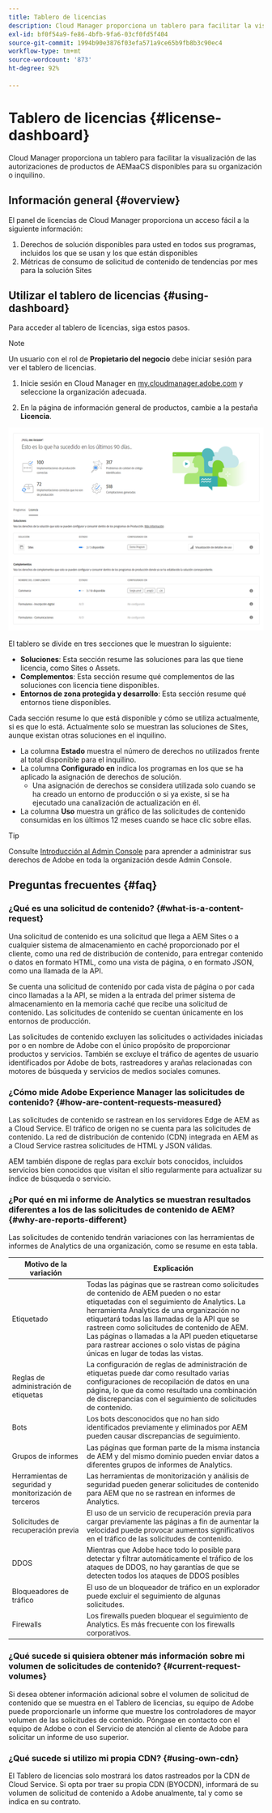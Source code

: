 ```yaml
---
title: Tablero de licencias
description: Cloud Manager proporciona un tablero para facilitar la visualización de las autorizaciones de productos de AEMaaCS disponibles para su organización o inquilino.
exl-id: bf0f54a9-fe86-4bfb-9fa6-03cf0fd5f404
source-git-commit: 1994b90e3876f03efa571a9ce65b9fb8b3c90ec4
workflow-type: tm+mt
source-wordcount: '873'
ht-degree: 92%

---
```


# Tablero de licencias {#license-dashboard}

Cloud Manager proporciona un tablero para facilitar la visualización de las autorizaciones de productos de AEMaaCS disponibles para su organización o inquilino.

## Información general {#overview}

El panel de licencias de Cloud Manager proporciona un acceso fácil a la siguiente información:

1. Derechos de solución disponibles para usted en todos sus programas, incluidos los que se usan y los que están disponibles
1. Métricas de consumo de solicitud de contenido de tendencias por mes para la solución Sites

## Utilizar el tablero de licencias {#using-dashboard}

Para acceder al tablero de licencias, siga estos pasos.

>[!NOTE]
>
>Un usuario con el rol de **Propietario del negocio** debe iniciar sesión para ver el tablero de licencias.

1. Inicie sesión en Cloud Manager en [my.cloudmanager.adobe.com](https://my.cloudmanager.adobe.com/) y seleccione la organización adecuada.

1. En la página de información general de productos, cambie a la pestaña **Licencia**.

![Tablero de licencias](assets/license-dashboard.png)

El tablero se divide en tres secciones que le muestran lo siguiente:

* **Soluciones**: Esta sección resume las soluciones para las que tiene licencia, como Sites o Assets.
* **Complementos**: Esta sección resume qué complementos de las soluciones con licencia tiene disponibles.
* **Entornos de zona protegida y desarrollo**: Esta sección resume qué entornos tiene disponibles.

Cada sección resume lo que está disponible y cómo se utiliza actualmente, si es que lo está. Actualmente solo se muestran las soluciones de Sites, aunque existan otras soluciones en el inquilino.

* La columna **Estado** muestra el número de derechos no utilizados frente al total disponible para el inquilino.
* La columna **Configurado en** indica los programas en los que se ha aplicado la asignación de derechos de solución.
   * Una asignación de derechos se considera utilizada solo cuando se ha creado un entorno de producción o si ya existe, si se ha ejecutado una canalización de actualización en él.
* La columna **Uso** muestra un gráfico de las solicitudes de contenido consumidas en los últimos 12 meses cuando se hace clic sobre ellas.

>[!TIP]
>
>Consulte [Introducción al Admin Console](https://helpx.adobe.com/es/enterprise/using/admin-console.html) para aprender a administrar sus derechos de Adobe en toda la organización desde Admin Console.

## Preguntas frecuentes  {#faq}

### ¿Qué es una solicitud de contenido? {#what-is-a-content-request}

Una solicitud de contenido es una solicitud que llega a AEM Sites o a cualquier sistema de almacenamiento en caché proporcionado por el cliente, como una red de distribución de contenido, para entregar contenido o datos en formato HTML, como una vista de página, o en formato JSON, como una llamada de la API.

Se cuenta una solicitud de contenido por cada vista de página o por cada cinco llamadas a la API, se miden a la entrada del primer sistema de almacenamiento en la memoria caché que recibe una solicitud de contenido. Las solicitudes de contenido se cuentan únicamente en los entornos de producción.

Las solicitudes de contenido excluyen las solicitudes o actividades iniciadas por o en nombre de Adobe con el único propósito de proporcionar productos y servicios. También se excluye el tráfico de agentes de usuario identificados por Adobe de bots, rastreadores y arañas relacionadas con motores de búsqueda y servicios de medios sociales comunes.

### ¿Cómo mide Adobe Experience Manager las solicitudes de contenido? {#how-are-content-requests-measured}

Las solicitudes de contenido se rastrean en los servidores Edge de AEM as a Cloud Service. El tráfico de origen no se cuenta para las solicitudes de contenido. La red de distribución de contenido (CDN) integrada en AEM as a Cloud Service rastrea solicitudes de HTML y JSON válidas.

AEM también dispone de reglas para excluir bots conocidos, incluidos servicios bien conocidos que visitan el sitio regularmente para actualizar su índice de búsqueda o servicio.

### ¿Por qué en mi informe de Analytics se muestran resultados diferentes a los de las solicitudes de contenido de AEM? {#why-are-reports-different}

Las solicitudes de contenido tendrán variaciones con las herramientas de informes de Analytics de una organización, como se resume en esta tabla.

| Motivo de la variación | Explicación |
|---|---|
| Etiquetado | Todas las páginas que se rastrean como solicitudes de contenido de AEM pueden o no estar etiquetadas con el seguimiento de Analytics. La herramienta Analytics de una organización no etiquetará todas las llamadas de la API que se rastreen como solicitudes de contenido de AEM.<br>Las páginas o llamadas a la API pueden etiquetarse para rastrear acciones o solo vistas de página únicas en lugar de todas las vistas. |
| Reglas de administración de etiquetas | La configuración de reglas de administración de etiquetas puede dar como resultado varias configuraciones de recopilación de datos en una página, lo que da como resultado una combinación de discrepancias con el seguimiento de solicitudes de contenido. |
| Bots | Los bots desconocidos que no han sido identificados previamente y eliminados por AEM pueden causar discrepancias de seguimiento. |
| Grupos de informes | Las páginas que forman parte de la misma instancia de AEM y del mismo dominio pueden enviar datos a diferentes grupos de informes de Analytics. |
| Herramientas de seguridad y monitorización de terceros | Las herramientas de monitorización y análisis de seguridad pueden generar solicitudes de contenido para AEM que no se rastrean en informes de Analytics. |
| Solicitudes de recuperación previa | El uso de un servicio de recuperación previa para cargar previamente las páginas a fin de aumentar la velocidad puede provocar aumentos significativos en el tráfico de las solicitudes de contenido. |
| DDOS | Mientras que Adobe hace todo lo posible para detectar y filtrar automáticamente el tráfico de los ataques de DDOS, no hay garantías de que se detecten todos los ataques de DDOS posibles |
| Bloqueadores de tráfico | El uso de un bloqueador de tráfico en un explorador puede excluir el seguimiento de algunas solicitudes. |
| Firewalls | Los firewalls pueden bloquear el seguimiento de Analytics. Es más frecuente con los firewalls corporativos. |

### ¿Qué sucede si quisiera obtener más información sobre mi volumen de solicitudes de contenido? {#current-request-volumes}

Si desea obtener información adicional sobre el volumen de solicitud de contenido que se muestra en el Tablero de licencias, su equipo de Adobe puede proporcionarle un informe que muestre los controladores de mayor volumen de las solicitudes de contenido. Póngase en contacto con el equipo de Adobe o con el Servicio de atención al cliente de Adobe para solicitar un informe de uso superior.

### ¿Qué sucede si utilizo mi propia CDN? {#using-own-cdn}

El Tablero de licencias solo mostrará los datos rastreados por la CDN de Cloud Service.  Si opta por traer su propia CDN (BYOCDN), informará de su volumen de solicitud de contenido a Adobe anualmente, tal y como se indica en su contrato.
